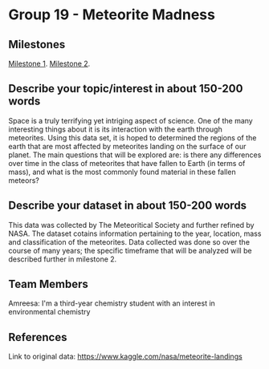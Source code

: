# Group 19 - Meteorite Madness

## Milestones

[Milestone 1](<https://github.com/data301-2021-summer2/project-group19-project/blob/main/analysis/person1/LoadingData.ipynb>).
[Milestone 2](<https://github.com/data301-2021-summer2/project-group19-project/blob/main/analysis/person1/milestone2.ipynb>).

## Describe your topic/interest in about 150-200 words

Space is a truly terrifying yet intriging aspect of science. One of the many interesting things about it is its interaction with the earth through meteorites. Using this data set, it is hoped to determined the regions of the earth that are most affected by meteorites landing on the surface of our planet. The main questions that will be explored are: is there any  differences over time in the class of meteorites that have fallen to Earth (in terms of mass), and what is the most commonly found material in these fallen meteors?

## Describe your dataset in about 150-200 words

This data was collected by The Meteoritical Society and further refined by NASA. The dataset cotains information pertaining to the year, location, mass and classification of the meteorites. Data collected was done so over the course of many years; the specific timeframe that will be analyzed will be described further in milestone 2.


## Team Members

Amreesa: I'm a third-year chemistry student with an interest in environmental chemistry 


## References

Link to original data: https://www.kaggle.com/nasa/meteorite-landings
